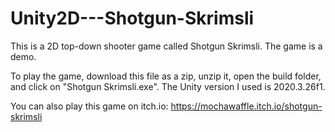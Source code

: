 # Unity2D---Shotgun-Skrimsli
This is a 2D top-down shooter game called Shotgun Skrimsli. The game is a demo.

To play the game, download this file as a zip, unzip it, open the build folder, and click on "Shotgun Skrimsli.exe".
The Unity version I used is 2020.3.26f1. 

You can also play this game on itch.io: https://mochawaffle.itch.io/shotgun-skrimsli

